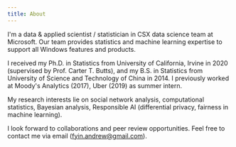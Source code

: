 ```yaml
---
title: About
---
```


I'm a data & applied scientist / statistician in CSX data science team at Microsoft. Our team provides statistics and machine learning expertise to support all Windows features and products. 

I received my Ph.D. in Statistics from University of California, Irvine in 2020 (supervised by Prof. Carter T. Butts), and my B.S. in Statistics from University of Science and Technology of China in 2014. I previously worked at Moody's Analytics (2017), Uber (2019) as summer intern.

My research interests lie on social network analysis, computational statistics, Bayesian analysis, Responsible AI (differential privacy, fairness in machine learning).

I look forward to collaborations and peer review opportunities. Feel free to contact me via email (fyin.andrew@gmail.com).
